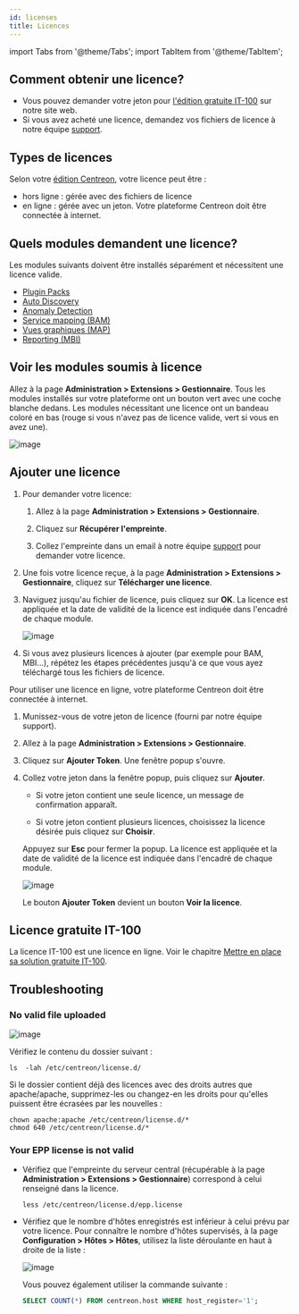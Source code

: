 ```yaml
---
id: licenses
title: Licences
---
```

import Tabs from '@theme/Tabs';
import TabItem from '@theme/TabItem';


## Comment obtenir une licence?

* Vous pouvez demander votre jeton pour [l'édition gratuite IT-100](../getting-started/it100.md) sur notre site web.
* Si vous avez acheté une licence, demandez vos fichiers de licence à notre équipe [support](https://support.centreon.com).

## Types de licences

Selon votre [édition Centreon](https://www.centreon.com/editions/), votre licence peut être :
- hors ligne : gérée avec des fichiers de licence
- en ligne : gérée avec un jeton. Votre plateforme Centreon doit être connectée à internet.

## Quels modules demandent une licence?

Les modules suivants doivent être installés séparément et nécessitent une licence valide.

- [Plugin Packs](../monitoring/pluginpacks.md#installation)
- [Auto Discovery](../monitoring/discovery/installation.md)
- [Anomaly Detection](../monitoring/anomaly-detection.md)
- [Service mapping (BAM)](../service-mapping/install.md)
- [Vues graphiques (MAP)](../graph-views/install.md)
- [Reporting (MBI)](../reporting/installation.md)

## Voir les modules soumis à licence

Allez à la page **Administration > Extensions > Gestionnaire**. Tous les modules installés sur votre plateforme ont un bouton vert avec une coche blanche dedans. Les modules nécessitant une licence ont un bandeau coloré en bas (rouge si vous n'avez pas de licence valide, vert si vous en avez une).

![image](../assets/administration/licenses.png)

## Ajouter une licence

<Tabs groupId="sync">
<TabItem value="Licences hors ligne" label="Licences hors ligne">

1. Pour demander votre licence:

    1. Allez à la page **Administration > Extensions > Gestionnaire**.

    2. Cliquez sur **Récupérer l'empreinte**.

    3. Collez l'empreinte dans un email à notre équipe [support](mailto:support@centreon.com) pour demander votre licence.

2. Une fois votre licence reçue, à la page **Administration > Extensions > Gestionnaire**, cliquez sur **Télécharger une licence**.

5. Naviguez jusqu'au fichier de licence, puis cliquez sur **OK**. La licence est appliquée et la date de validité de la licence est indiquée dans l'encadré de chaque module.

    ![image](../assets/administration/license_valid.png)

6. Si vous avez plusieurs licences à ajouter (par exemple pour BAM, MBI...), répétez les étapes précédentes jusqu'à ce que vous ayez téléchargé tous les fichiers de licence.

</TabItem>
<TabItem value="Licences en ligne" label="Licences en ligne">

Pour utiliser une licence en ligne, votre plateforme Centreon doit être connectée à internet.

1. Munissez-vous de votre jeton de licence (fourni par notre équipe support).

2. Allez à la page **Administration > Extensions > Gestionnaire**.

3. Cliquez sur **Ajouter Token**. Une fenêtre popup s'ouvre.

4. Collez votre jeton dans la fenêtre popup, puis cliquez sur **Ajouter**. 

    - Si votre jeton contient une seule licence, un message de confirmation apparaît.

    - Si votre jeton contient plusieurs licences, choisissez la licence désirée puis cliquez sur **Choisir**.

    Appuyez sur **Esc** pour fermer la popup. La licence est appliquée et la date de validité de la licence est indiquée dans l'encadré de chaque module.

    ![image](../assets/administration/license_valid.png)

    Le bouton **Ajouter Token** devient un bouton **Voir la licence**.

</TabItem>
</Tabs>

## Licence gratuite IT-100

La licence IT-100 est une licence en ligne. Voir le chapitre [Mettre en place sa solution gratuite IT-100](https://docs.centreon.com/fr/docs/getting-started/IT100).

## Troubleshooting

### No valid file uploaded

![image](../assets/administration/license_not_valid.png)

Vérifiez le contenu du dossier suivant :

```shell
ls  -lah /etc/centreon/license.d/
```
Si le dossier contient déjà des licences avec des droits autres que apache/apache, supprimez-les ou changez-en les droits pour qu'elles puissent être écrasées par les nouvelles :

```shell
chown apache:apache /etc/centreon/license.d/*
chmod 640 /etc/centreon/license.d/*
```

### Your EPP license is not valid

* Vérifiez que l'empreinte du serveur central (récupérable à la page **Administration > Extensions > Gestionnaire**) correspond à celui renseigné dans la licence.

    ```shell
    less /etc/centreon/license.d/epp.license
    ```

* Vérifiez que le nombre d'hôtes enregistrés est inférieur à celui prévu par votre licence. 
Pour connaître le nombre d'hôtes supervisés, à la page **Configuration > Hôtes > Hôtes**, utilisez la liste déroulante en haut à droite de la liste :

  ![image](../assets/administration/number-of-hosts.png)

  Vous pouvez également utiliser la commande suivante :

  ```sql
  SELECT COUNT(*) FROM centreon.host WHERE host_register='1';
  ```

